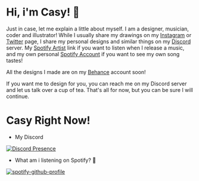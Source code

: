 # Hi, i'm Casy! 👋

Just in case, let me explain a little about myself. I am a designer, musician, coder and illustrator! While I usually share my drawings on my [Instagram](https://www.instagram.com/casyks/) or [Twitter](https://twitter.com/casyks) page, I share my personal designs and similar things on my [Discord](https://discord.gg/HSExNkAbSa) server. My [Spotify Artist](https://open.spotify.com/artist/1fHGp2TTdSU1jVQymk6dFD) link if you want to listen when I release a music, and my own personal [Spotify Account](https://open.spotify.com/user/yvg9dvng236uqt9u8nfju6rr2) if you want to see my own song tastes!

All the designs I made are on my [Behance](http://be.net/casyks) account soon!

If you want me to design for you, you can reach me on my Discord server and let us talk over a cup of tea. That's all for now, but you can be sure I will continue.
 
# Casy Right Now!

- My Discord

[![Discord Presence](https://lanyard-profile-readme.vercel.app/api/458583603903856640?bg=0d1117)](https://discord.com/users/458583603903856640)

- What am i listening on Spotify? 🎵

[![spotify-github-profile](https://spotify-github-profile.vercel.app/api/view?uid=yvg9dvng236uqt9u8nfju6rr2&cover_image=true&theme=compact)](https://spotify-github-profile.vercel.app/api/view?uid=yvg9dvng236uqt9u8nfju6rr2&redirect=true)





